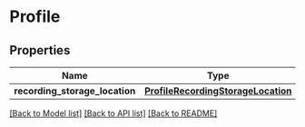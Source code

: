 # Profile

## Properties
Name | Type | Description | Notes
------------ | ------------- | ------------- | -------------
**recording_storage_location** | [**ProfileRecordingStorageLocation**](ProfileRecordingStorageLocation.md) |  | [optional] 

[[Back to Model list]](../README.md#documentation-for-models) [[Back to API list]](../README.md#documentation-for-api-endpoints) [[Back to README]](../README.md)

